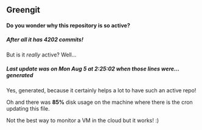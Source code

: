 ## Greengit

#### Do you wonder why this repository is so active?

##### After all it has 4202 commits!

But is it *really* active? Well...

##### Last update was on Mon Aug 5 at 2:25:02 when those lines were... generated

Yes, generated, because it certainly helps a lot to have such an active repo!

Oh and there was **85%** disk usage on the machine
where there is the cron updating this file.

Not the best way to monitor a VM in the cloud but it works! :)
